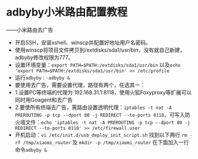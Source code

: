 adbyby小米路由配置教程
===
——小米路由去广告

* 开启SSH，安装xshell、winscp并配置好地址用户名密码。
* 使用winscp将项目文件拷贝到/extdisks/sda1/usr/bin，没有就自己新建，adbyby修改权限为777。
* 设置环境变量：`export PATH=$PATH:/extdisks/sda1/usr/bin`
以及`echo 'export PATH=$PATH:/extdisks/sda1/usr/bin' >> /etc/profile`
* 运行`adbyby：·adbyby &`
* 要使用去广告，需要设置代理，路径有两个，任选其一：
* 1.设置PC等终端的代理为 192.168.31.1:8118，使用火狐Foxyproxy等扩展可以同时用Goagent和去广告
* 2.要使所有终端去广告，需路由设置透明代理：`iptables -t nat -A PREROUTING -p tcp --dport 80 -j REDIRECT --to-ports 8118`，可写入防火墙文件：`echo 'iptables -t nat -A PREROUTING -p tcp --dport 80 -j REDIRECT --to-ports 8118' >> /etc/firewall.user`
* 开机启动：`vi /etc/init.d/usb_deploy_init_script.sh`
找到以下两行
`rm -rf /tmp/xiaomi_router` 及 
`mkdir -p /tmp/xiaomi_router`
在下面加入一行命令`adbyby &` 



